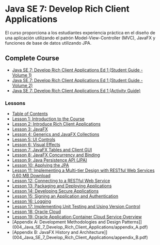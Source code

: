 # Java SE 7: Develop Rich Client Applications

El curso proporciona a los estudiantes experiencia práctica en el diseño de una aplicación utilizando el patrón Model-View-Controller (MVC), JavaFX y funciones de base de datos utilizando JPA.

## Complete Course

* [Java SE 7: Develop Rich Client Applications Ed 1 (Student Guide - Volume 1)](004_Java_SE_7_Develop_Rich_Client_Applications/sg1.pdf)
* [Java SE 7: Develop Rich Client Applications Ed 1 (Student Guide - Volume 2)](004_Java_SE_7_Develop_Rich_Client_Applications/sg2.pdf)
* [Java SE 7: Develop Rich Client Applications Ed 1 (Activity Guide)](004_Java_SE_7_Develop_Rich_Client_Applications/ag.pdf)

### Lessons	 

* [Table of Contents](004_Java_SE_7_Develop_Rich_Client_Applications/toc.pdf)
* [Lesson 1: Introduction to the Course](004_Java_SE_7_Develop_Rich_Client_Applications/les01.pdf)
* [Lesson 2: Introduce Rich Client Applications](004_Java_SE_7_Develop_Rich_Client_Applications/les02.pdf)
* [Lesson 3: JavaFX](004_Java_SE_7_Develop_Rich_Client_Applications/les03.pdf)
* [Lesson 4: Generics and JavaFX Collections](004_Java_SE_7_Develop_Rich_Client_Applications/les04.pdf)
* [Lesson 5: UI Controls](004_Java_SE_7_Develop_Rich_Client_Applications/les05.pdf)
* [Lesson 6: Visual Effects](004_Java_SE_7_Develop_Rich_Client_Applications/les06.pdf)
* [Lesson 7: JavaFX Tables and Client GUI](004_Java_SE_7_Develop_Rich_Client_Applications/les07.pdf)
* [Lesson 8: JavaFX Concurrency and Binding](004_Java_SE_7_Develop_Rich_Client_Applications/les08.pdf)
* [Lesson 9: Java Persistence API (JPA)](004_Java_SE_7_Develop_Rich_Client_Applications/les09.pdf)
* [Lesson 10: Applying the JPA](004_Java_SE_7_Develop_Rich_Client_Applications/les10.pdf)
* [Lesson 11: Implementing a Multi-tier Design with RESTful Web Services	0.60 MB	Download](004_Java_SE_7_Develop_Rich_Client_Applications/les11.pdf)
* [Lesson 12: Connecting to a RESTful Web Service](004_Java_SE_7_Develop_Rich_Client_Applications/les12.pdf)
* [Lesson 13: Packaging and Deploying Applications](004_Java_SE_7_Develop_Rich_Client_Applications/les13.pdf)
* [Lesson 14: Developing Secure Applications](004_Java_SE_7_Develop_Rich_Client_Applications/les14.pdf)
* [Lesson 15: Signing an Application and Authentication](004_Java_SE_7_Develop_Rich_Client_Applications/les15.pdf)
* [Lesson 16: Logging](004_Java_SE_7_Develop_Rich_Client_Applications/les16.pdf)
* [Lesson 17: Implementing Unit Testing and Using Version Control](004_Java_SE_7_Develop_Rich_Client_Applications/les17.pdf)
* [Lesson 18: Oracle Cloud](004_Java_SE_7_Develop_Rich_Client_Applications/les18.pdf)
* [Lesson 19: Oracle Application Container Cloud Service Overview](004_Java_SE_7_Develop_Rich_Client_Applications/les19.pdf)
* [Appendix A: Development Methodologies and Design Patterns]](004_Java_SE_7_Develop_Rich_Client_Applications/appendix_A.pdf)
* [Appendix B: JavaFX History and Architecture]](004_Java_SE_7_Develop_Rich_Client_Applications/appendix_B.pdf)
